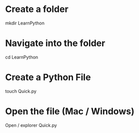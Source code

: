 # Create a folder
mkdir LearnPython

# Navigate into the folder
cd LearnPython

# Create a Python File
touch Quick.py

# Open the file (Mac / Windows)
Open / explorer Quick.py

